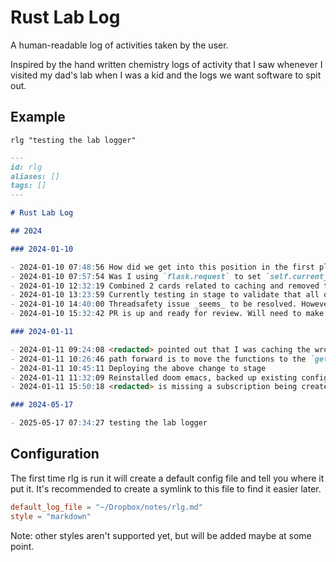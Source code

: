 # Rust Lab Log

A human-readable log of activities taken by the user.

Inspired by the hand written chemistry logs of activity that I saw whenever I visited my dad's lab when I was a kid and the logs we want software to spit out.

## Example

```shell
rlg "testing the lab logger"
```

```markdown
---
id: rlg
aliases: []
tags: []
---

# Rust Lab Log

## 2024

### 2024-01-10

- 2024-01-10 07:48:56 How did we get into this position in the first place? Like, how did we originally corrupt events. IIRC we were using `flask.request` and throughout all my testing it has shown to be consistent.
- 2024-01-10 07:57:54 Was I using `flask.request` to set `self.current_request` and _that_ was getting corrupted? Like, it wasn't `flask.request` in the first place? Does that mean I can replace `self.current_request` with `flask.request` everywhere and still use `@lru_cache`? Seems risky. Create tickets for fixing the application code and figuring out how to cache redis connections.
- 2024-01-10 12:32:19 Combined 2 cards related to caching and removed the update to <redacted> as it's not technically needed.
- 2024-01-10 13:23:59 Currently testing in stage to validate that all of <redacted> continues to work as expected with `@lru_cache` removed from the `load` functions. Hopefully eliminating the threadsafety issue(s)
- 2024-01-10 14:40:00 Threadsafety issue _seems_ to be resolved. However, running into high numbers of redis connections. I'm not sure if these are from the <redacted>. I have validated that we are pulling from the cache for all events except the first.
- 2024-01-10 15:32:42 PR is up and ready for review. Will need to make a minor change to the PR before it goes to production. Removing the "is redis being cached" logging instrumentation. It's not a big deal, but worth cleaning up IMO.

### 2024-01-11

- 2024-01-11 09:24:08 <redacted> pointed out that I was caching the wrong redis connection. I've now cached the other 2 that actually matter and saw a massive drop in the number of connections. Just completed a load test and the results
- 2024-01-11 10:26:46 path forward is to move the functions to the `get_*` pattern and make sure those function returns are cached
- 2024-01-11 10:45:11 Deploying the above change to stage
- 2024-01-11 11:32:09 Reinstalled doom emacs, backed up existing configs, started once to be sure it at least starts up
- 2024-01-11 15:50:18 <redacted> is missing a subscription being created from his app... having a hard time finding the missing piece

### 2024-05-17

- 2025-05-17 07:34:27 testing the lab logger
```

## Configuration
The first time rlg is run it will create a default config file and tell you where it put it. It's recommended to create a symlink to this file to find it easier later.

```toml
default_log_file = "~/Dropbox/notes/rlg.md"
style = "markdown"
```

Note: other styles aren't supported yet, but will be added maybe at some point.
